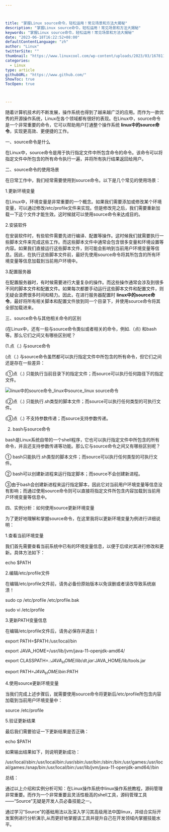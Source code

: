 ```yaml
---



title: "掌握Linux source命令，轻松运用！常见场景和方法大揭秘"
description: "掌握Linux source命令，轻松运用！常见场景和方法大揭秘"
keywords: "掌握Linux source命令，轻松运用！常见场景和方法大揭秘"
date: "2023-06-18T16:22:52+08:00"
defaultContentLanguage: "zh"
author: "Linux"
twitterSite: ""
thumbnail: "https://www.linuxcool.com/wp-content/uploads/2023/03/1678111562557_0.png"
categories:
  - Linux
type: article
githubURL: "https://www.github.com/"
ShowToc: true
TocOpen: true



---
```


随着计算机技术的不断发展，操作系统也得到了越来越广泛的应用。而作为一款优秀的开源操作系统，Linux在各个领域都有很好的表现。在Linux中，source命令是一个非常重要的命令，它可以帮助用户打通整个操作系统 **linux中的source命令**，实现更高效、更便捷的工作。

一、source命令是什么

在Linux中，source命令是用于执行指定文件中所包含命令的命令。该命令可以将指定文件中所包含的所有命令执行一遍，并将所有执行结果返回给用户。

二、source命令的使用场景

在日常工作中，我们经常需要使用到source命令。以下是几个常见的使用场景：

1.更新环境变量

在Linux中，环境变量是非常重要的一个概念。如果我们需要添加或修改某个环境变量，可以通过修改/etc/profile文件来实现。但是修改完之后，我们需要重新加载一下这个文件才能生效。这时候就可以使用source命令来达成目的。

2.安装软件

在安装软件时，有些软件需要先进行编译、配置等操作。这时候我们就需要执行一些脚本文件来完成这些工作。而这些脚本文件中通常会包含很多变量和环境设置等内容。如果我们直接运行这些脚本文件，则可能会影响到当前用户环境变量等信息。因此，在执行这些脚本文件前，最好先使用source命令将其所包含的所有环境变量等信息加载到当前用户环境中。

3.配置服务器

在配置服务器时，有时候需要进行大量复杂的操作。而这些操作通常会涉及到很多不同的脚本文件和配置文件。如果每次都要手动运行这些脚本文件和配置文件，则无疑会浪费很多时间和精力。因此，在进行服务器配置时 **linux中的source命令**，最好将所有相关脚本和配置文件放到同一个目录下，并使用source命令将其全部加载进来。

三、source命令与其他相关命令的区别

(在Linux中，还有一些与source命令类似或者相关的命令，例如.（点) 和bash等。那么它们之间又有哪些区别呢？

(1.点（.) 与source命令

(点（.) 与source命令虽然都可以执行指定文件中所包含的所有命令，但它们之间还是存在一些差异：

(①点（.) 只能执行当前目录下的指定文件；而source可以执行任何路径下的指定文件。

![linux中的source命令_linux中source_linux source命令](https://www.linuxcool.com/wp-content/uploads/2023/03/1678111562557_0.png)

(②点（.) 只能执行.sh类型的脚本文件；而source可以执行任何类型的可执行文件。

(③点（.) 不支持参数传递；而source支持参数传递。

2. bash与source命令

bash是Linux系统自带的一个shell程序，它也可以执行指定文件中所包含的所有命令，并且还支持参数传递等功能。那么它与source命令之间又有哪些区别呢？

① bash只能执行.sh类型的脚本文件；而source可以执行任何类型的可执行文件。

② bash可以创建新进程来运行指定脚本；而source不会创建新进程。

③由于bash会创建新进程来运行指定脚本，因此它对当前用户环境变量等信息没有影响；而通过使用source命令则可以直接将指定文件所包含内容加载到当前用户环境变量等信息中。

四、实例分析：如何使用source更新环境变量

为了更好地理解和掌握source命令，在这里我将以更新环境变量为例进行详细说明：

1.查看当前环境变量

我们首先需要查看当前系统中已有的环境变量信息，以便于后续对其进行修改和更新。具体方法如下：

echo $PATH

2.编辑/etc/profile文件

在编辑/etc/profile文件前，请务必备份原始版本以免误删或者误改导致系统崩溃！

sudo cp /etc/profile /etc/profile.bak

sudo vi /etc/profile

3.更新PATH变量信息

在编辑/etc/profile文件后，请务必保存并退出！

export PATH=$PATH:/usr/local/bin

export JAVA_HOME=/usr/lib/jvm/java-11-openjdk-amd64/

export CLASSPATH=.:$JAVA_HOME/lib/dt.jar:$JAVA_HOME/lib/tools.jar

export PATH=$JAVA_HOME/bin:$PATH

4.使用source更新环境变量

当我们完成上述步骤后，就需要使用source命令将更新后/etc/profile所包含内容加载到当前用户环境变量中：

source /etc/profile

5.验证更新结果

最后我们需要验证一下更新结果是否正确：

echo $PATH

如果输出结果如下，则说明更新成功：

/usr/local/sbin:/usr/local/bin:/usr/sbin:/usr/bin:/sbin:/bin:/usr/games:/usr/local/games:/snap/bin:/usr/local/bin:/usr/lib/jvm/java-11-openjdk-amd64//bin

总结：

通过以上介绍和实例分析可知：在Linux操作系统中linux操作系统教程，源码管理非常重要。而作为一个非常重要且灵活性极高的shell工具，源码管理工具——“Source”无疑是开发人员必备技能之一。

通过学习“Source”的基础用法以及深入学习其高级用法中国linux，并结合实际开发案例进行分析演示,从而更好地掌握该工具并提升自己在开发领域内掌握技能水平。